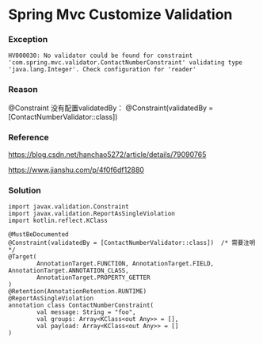 # Spring Mvc Customize Validation

### Exception

```aidl
HV000030: No validator could be found for constraint 'com.spring.mvc.validator.ContactNumberConstraint' validating type 'java.lang.Integer'. Check configuration for 'reader'
```

### Reason

@Constraint 没有配置validatedBy：  @Constraint(validatedBy = [ContactNumberValidator::class])

### Reference

https://blog.csdn.net/hanchao5272/article/details/79090765

https://www.jianshu.com/p/4f0f6df12880


### Solution

```aidl
import javax.validation.Constraint
import javax.validation.ReportAsSingleViolation
import kotlin.reflect.KClass

@MustBeDocumented
@Constraint(validatedBy = [ContactNumberValidator::class])  /* 需要注明 */
@Target(
        AnnotationTarget.FUNCTION, AnnotationTarget.FIELD, AnnotationTarget.ANNOTATION_CLASS,
        AnnotationTarget.PROPERTY_GETTER
)
@Retention(AnnotationRetention.RUNTIME)
@ReportAsSingleViolation
annotation class ContactNumberConstraint(
        val message: String = "foo",
        val groups: Array<KClass<out Any>> = [],
        val payload: Array<KClass<out Any>> = []
)
```